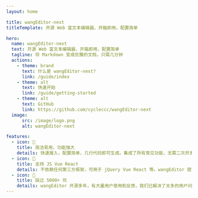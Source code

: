 ```yaml
---
layout: home

title: wangEditor-next
titleTemplate: 开源 Web 富文本编辑器，开箱即用，配置简单

hero:
  name: wangEditor-next
  text: 开源 Web 富文本编辑器，开箱即用，配置简单
  tagline: 将 Markdown 变成优雅的文档，只需几分钟
  actions:
    - theme: brand
      text: 什么是 wangEditor-next?
      link: /guide/index
    - theme: alt
      text: 快速开始
      link: /guide/getting-started
    - theme: alt
      text: GitHub
      link: https://github.com/cycleccc/wangEditor-next
  image:
      src: /image/logo.png
      alt: wangEditor-next

features:
  - icon: 📝
    title: 简洁易用，功能强大
    details: 快速接入，配置简单，几行代码即可生成。集成了所有常见功能，无需二次开发。在 Vue React 也可以快速接入。
  - icon: 🌈
    title: 支持 JS Vue React
    details: 不依赖任何第三方框架，可用于 jQuery Vue React 等。wangEditor 提供了官方的 Vue React 组件。
  - icon: 🧪
    title: 踩过 5000+ 坑
    details: wangEditor 开源多年，有大量用户使用和反馈，我们已解决了太多的用户问题（详见 github issues）。
---
```

<style>
:root {
  --vp-home-hero-name-color: transparent;
  --vp-home-hero-name-background: -webkit-linear-gradient(120deg, #bd34fe 30%, #41d1ff);

  --vp-home-hero-image-background-image: linear-gradient(-45deg, #bd34fe 50%, #47caff 50%);
  --vp-home-hero-image-filter: blur(44px);
}

@media (min-width: 640px) {
  :root {
    --vp-home-hero-image-filter: blur(56px);
  }
}

@media (min-width: 960px) {
  :root {
    --vp-home-hero-image-filter: blur(68px);
  }
}
</style>
